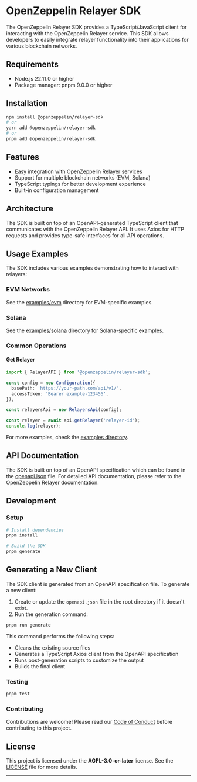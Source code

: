 # OpenZeppelin Relayer SDK

The OpenZeppelin Relayer SDK provides a TypeScript/JavaScript client for interacting with the OpenZeppelin Relayer service. This SDK allows developers to easily integrate relayer functionality into their applications for various blockchain networks.

## Requirements

- Node.js 22.11.0 or higher
- Package manager: pnpm 9.0.0 or higher

## Installation

```bash
npm install @openzeppelin/relayer-sdk
# or
yarn add @openzeppelin/relayer-sdk
# or
pnpm add @openzeppelin/relayer-sdk
```

## Features

- Easy integration with OpenZeppelin Relayer services
- Support for multiple blockchain networks (EVM, Solana)
- TypeScript typings for better development experience
- Built-in configuration management

## Architecture

The SDK is built on top of an OpenAPI-generated TypeScript client that communicates with the OpenZeppelin Relayer API. It uses Axios for HTTP requests and provides type-safe interfaces for all API operations.

## Usage Examples

The SDK includes various examples demonstrating how to interact with relayers:

### EVM Networks

See the [examples/evm](examples/evm) directory for EVM-specific examples.

### Solana

See the [examples/solana](examples/solana) directory for Solana-specific examples.

### Common Operations

#### Get Relayer

```typescript
import { RelayerAPI } from '@openzeppelin/relayer-sdk';

const config = new Configuration({
  basePath: 'https://your-path.com/api/v1/',
  accessToken: 'Bearer example-123456',
});

const relayersApi = new RelayersApi(config);

const relayer = await api.getRelayer('relayer-id');
console.log(relayer);
```

For more examples, check the [examples directory](examples).

## API Documentation

The SDK is built on top of an OpenAPI specification which can be found in the [openapi.json](openapi.json) file. For detailed API documentation, please refer to the OpenZeppelin Relayer documentation.

## Development

### Setup

```bash
# Install dependencies
pnpm install

# Build the SDK
pnpm generate
```

## Generating a New Client

The SDK client is generated from an OpenAPI specification file. To generate a new client:

1. Create or update the `openapi.json` file in the root directory if it doesn't exist.
2. Run the generation command:

```bash
pnpm run generate
```

This command performs the following steps:

- Cleans the existing source files
- Generates a TypeScript Axios client from the OpenAPI specification
- Runs post-generation scripts to customize the output
- Builds the final client

### Testing

```bash
pnpm test
```

### Contributing

Contributions are welcome! Please read our [Code of Conduct](CODE_OF_CONDUCT.md) before contributing to this project.

## License

This project is licensed under the **AGPL-3.0-or-later** license. See the [LICENSE](LICENSE) file for more details.

---

```

```
